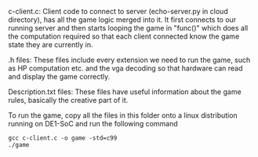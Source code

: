 c-client.c:
Client code to connect to server (echo-server.py in cloud directory), has all the game logic merged into it. It first connects to our running server and then starts looping the game in "func()" which does all the computation required so that each client connected know the game state they are currently in.

.h files:
These files include every extension we need to run the game, such as HP computation etc. and the vga decoding so that hardware can read and display the game correctly.

Description.txt files:
These files have useful information about the game rules, basically the creative part of it.

To run the game, copy all the files in this folder onto a linux distribution running on DE1-SoC and run the following command
```
gcc c-client.c -o game -std=c99
./game
```